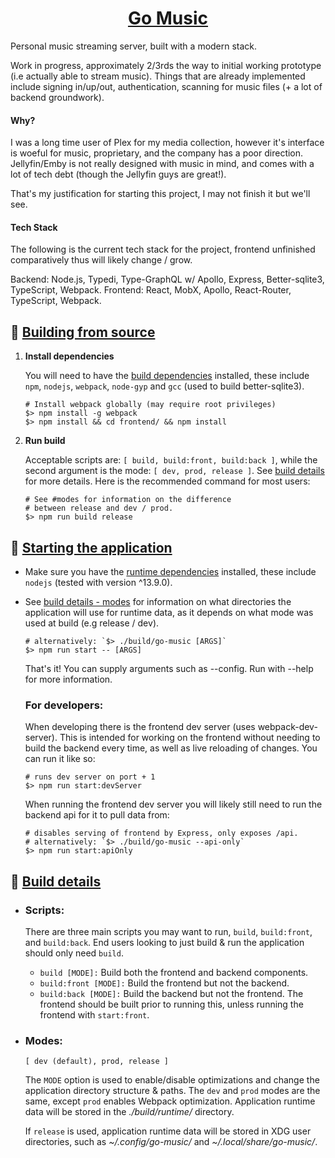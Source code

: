 <h1 align="center">
	<a href="https://github.com/ajmar/go-music">
		Go Music
	</a>
</h1>

Personal music streaming server, built with a modern stack.

Work in progress, approximately 2/3rds the way to initial working prototype (i.e actually able to stream music). Things that are already implemented include signing in/up/out, authentication, scanning for music files (+ a lot of backend groundwork).

#### Why?

I was a long time user of Plex for my media collection, however it's interface is woeful for music, proprietary, and the company has a poor direction. Jellyfin/Emby is not really designed with music in mind, and comes with a lot of tech debt (though the Jellyfin guys are great!).

That's my justification for starting this project, I may not finish it but we'll see.

#### Tech Stack

The following is the current tech stack for the project, frontend unfinished comparatively thus will likely change / grow.

Backend: Node.js, Typedi, Type-GraphQL w/ Apollo, Express, Better-sqlite3, TypeScript, Webpack.
Frontend: React, MobX, Apollo, React-Router, TypeScript, Webpack.

## 🔨 [Building from source](#-building-from-source)

1. **Install dependencies**
	
	You will need to have the [build dependencies](#build-dependencies) installed, these include `npm`, `nodejs`, `webpack`, `node-gyp` and `gcc` (used to build better-sqlite3).

	```shell
	# Install webpack globally (may require root privileges)
	$> npm install -g webpack
	$> npm install && cd frontend/ && npm install
	```

2. **Run build**
	
	Acceptable scripts are: `[ build, build:front, build:back ]`, while the second argument is the mode: `[ dev, prod, release ]`. See [build details](#-build-details) for more details. Here is the recommended command for most users:

	```shell
	# See #modes for information on the difference
	# between release and dev / prod.
	$> npm run build release
	```

## 🏁 [Starting the application](#-starting-the-application)

* Make sure you have the [runtime dependencies](#runtime-dependencies) installed, these include `nodejs` (tested with version ^13.9.0).
* See [build details - modes](#modes) for information on what directories the application will use for runtime data, as it depends on what mode was used at build (e.g release / dev).

	```shell
	# alternatively: `$> ./build/go-music [ARGS]`
	$> npm run start -- [ARGS]
	```

	That's it! You can supply arguments such as --config. Run with --help for more information.

	### For developers:

	When developing there is the frontend dev server (uses webpack-dev-server). This is intended for working on the frontend without needing to build the backend every time, as well as live reloading of changes. You can run it like so:
	
	```shell
	# runs dev server on port + 1
	$> npm run start:devServer
	```

	When running the frontend dev server you will likely still need to run the backend api for it to pull data from:

	```shell
	# disables serving of frontend by Express, only exposes /api.
	# alternatively: `$> ./build/go-music --api-only`
	$> npm run start:apiOnly
	```


## 📝 [Build details](#-build-details)

* ### Scripts:

	There are three main scripts you may want to run, `build`, `build:front`, and `build:back`. End users looking to just build & run the application should only need `build`.

	* `build [MODE]:` Build both the frontend and backend components.
	* `build:front [MODE]:` Build the frontend but not the backend.
	* `build:back [MODE]:` Build the backend but not the frontend. The frontend should be built prior to running this, unless running the frontend with `start:front`.

* ### Modes:

	`[ dev (default), prod, release ]`

	The `MODE` option is used to enable/disable optimizations and change the application directory structure & paths. The `dev` and `prod` modes are the same, except `prod` enables Webpack optimization. Application runtime data will be stored in the *./build/runtime/* directory.

	If `release` is used, application runtime data will be stored in XDG user directories, such as *~/.config/go-music/* and *~/.local/share/go-music/*.
